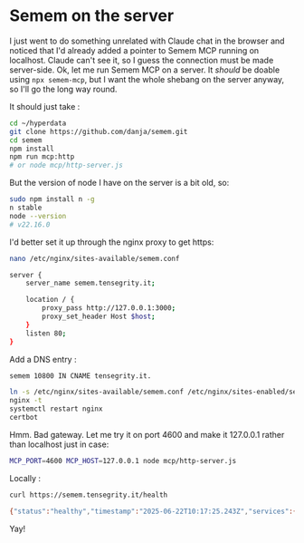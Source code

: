 # Semem on the server

I just went to do something unrelated with Claude chat in the browser and noticed that I'd already added a pointer to Semem MCP running on localhost. Claude can't see it, so I guess the connection must be made server-side. Ok, let me run Semem MCP on a server. It *should* be doable using `npx semem-mcp`, but I want the whole shebang on the server anyway, so I'll go the long way round.

It should just take :

```sh
cd ~/hyperdata
git clone https://github.com/danja/semem.git
cd semem
npm install
npm run mcp:http
# or node mcp/http-server.js
```

But the version of node I have on the server is a bit old, so:
```sh
sudo npm install n -g
n stable
node --version
# v22.16.0
```

I'd better set it up through the nginx proxy to get https:

```sh
nano /etc/nginx/sites-available/semem.conf
```

```sh
server {
    server_name semem.tensegrity.it;

    location / {
        proxy_pass http://127.0.0.1:3000;
        proxy_set_header Host $host;
    }
    listen 80;
}
```
Add a DNS entry :
```sh
semem 10800 IN CNAME tensegrity.it.
```

```sh
ln -s /etc/nginx/sites-available/semem.conf /etc/nginx/sites-enabled/semem.conf
nginx -t
systemctl restart nginx
certbot
```

Hmm. Bad gateway. Let me try it on port 4600 and make it 127.0.0.1 rather than localhost just in case:
```sh
MCP_PORT=4600 MCP_HOST=127.0.0.1 node mcp/http-server.js
```
Locally :
```sh
curl https://semem.tensegrity.it/health

{"status":"healthy","timestamp":"2025-06-22T10:17:25.243Z","services":{"memoryManager":true,"config":true},"sessions":0}
```
Yay!
